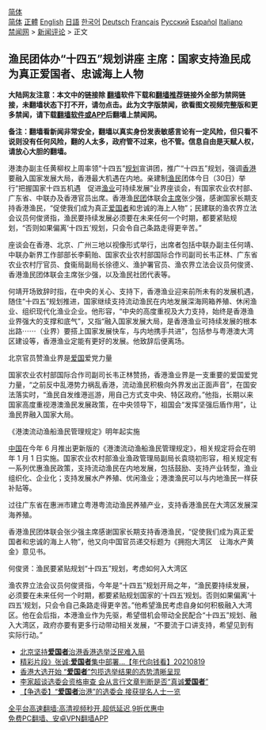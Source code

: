  <!-- 面包屑导航 --> <div class="breadcrumb"><!-- GTranslate: https://gtranslate.io/ -->  <div class="switcher notranslate">  <div class="selected">  <a href="#" onclick="return false;"> 简体</a>  </div>  <div class="option">  <a href="https://www.bannedbook.org" onclick="doGTranslate('zh-CN|zh-CN');jQuery('div.switcher div.selected a').html(jQuery(this).html());return false;" title="简体中文" class="nturl selected"> 简体</a>  <a href="https://www.bannedbook.org/zh-tw/" onclick="doGTranslate('zh-CN|zh-TW');jQuery('div.switcher div.selected a').html(jQuery(this).html());return false;" title="繁體中文" class="nturl"> 正體</a>  <a href="https://www.bannedbook.org/en/" onclick="doGTranslate('zh-CN|en');jQuery('div.switcher div.selected a').html(jQuery(this).html());return false;" title="English" class="nturl"> English</a>  <a href="https://www.bannedbook.org/ja/" onclick="doGTranslate('zh-CN|ja');jQuery('div.switcher div.selected a').html(jQuery(this).html());return false;" title="日本語" class="nturl"> 日語</a>  <a href="https://www.bannedbook.org/ko/" onclick="doGTranslate('zh-CN|ko');jQuery('div.switcher div.selected a').html(jQuery(this).html());return false;" title="한국어" class="nturl"> 한국어</a>  <a href="https://www.bannedbook.org/de/" onclick="doGTranslate('zh-CN|de');jQuery('div.switcher div.selected a').html(jQuery(this).html());return false;" title="Deutsch" class="nturl"> Deutsch</a>  <a href="https://www.bannedbook.org/fr/" onclick="doGTranslate('zh-CN|fr');jQuery('div.switcher div.selected a').html(jQuery(this).html());return false;" title="Français" class="nturl"> Français</a>  <a href="https://www.bannedbook.org/ru/" onclick="doGTranslate('zh-CN|ru');jQuery('div.switcher div.selected a').html(jQuery(this).html());return false;" title="Русский" class="nturl"> Русский</a>  <a href="https://www.bannedbook.org/es/" onclick="doGTranslate('zh-CN|es');jQuery('div.switcher div.selected a').html(jQuery(this).html());return false;" title="Español" class="nturl"> Español</a>  <a href="https://www.bannedbook.org/it/" onclick="doGTranslate('zh-CN|it');jQuery('div.switcher div.selected a').html(jQuery(this).html());return false;" title="Italiano" class="nturl"> Italiano</a>  </div>  </div>      <div class='breadcrumb-sub'><!-- Breadcrumb NavXT 6.3.0 --> <a href="https://www.bannedbook.org/" class="home">禁闻网</a> &gt; <a href="https://www.bannedbook.org/bnews/comments/" class="category">新闻评论</a> &gt; 正文</div></div><h2>渔民团体办“十四五”规划讲座 主席：国家支持渔民成为真正爱国者、忠诚海上人物</h2> <p class="notice"><b>大陆网友注意：本文中的链接除 <a href="https://github.com/bannedbook/fanqiang" >翻墙</a>软件下载和<a href="https://github.com/killgcd/justmysocks/blob/master/README.md">翻墙推荐</a>链接外全部为禁网链接，未翻墙状态下打不开，请勿点击。此为文字版禁闻，欲看图文视频完整版和更多禁闻，请下载<a href="https://github.com/bannedbook/fanqiang">翻墙软件或APP</a>后翻墙上禁闻网。</p><p>备注：翻墙看新闻非常安全，翻墙以真实身份发表敏感言论有一定风险，但只看不说则没有任何风险，翻的人太多，政府管不过来，也不管。信息自由是天赋人权，请放心大胆的翻墙。</b></p>  <div class="entry">  <p>港澳办副主任黄柳权上周率领“十四五”<a href="https://www.bannedbook.org/bnews/tag/%E8%A7%84%E5%88%92/" class="st_tag internal_tag" rel="tag" title="标签 规划 下的日志">规划</a>宣讲团，推广“十四五”规划，强调<a href="https://www.bannedbook.org/bnews/tag/%e9%a6%99%e6%b8%af/" class="st_tag internal_tag" rel="tag" title="标签 香港 下的日志">香港</a>要融入国家发展大局，香港最大机遇在内地。亲建制<a href="https://www.bannedbook.org/bnews/tag/%e6%b8%94%e6%b0%91/" class="st_tag internal_tag" rel="tag" title="标签 渔民 下的日志">渔民</a>团体今日（30日）举行“把握国家十四五机遇　促进<a href="https://www.bannedbook.org/bnews/tag/%E6%B8%94%E4%B8%9A/" class="st_tag internal_tag" rel="tag" title="标签 渔业 下的日志">渔业</a>可持续发展”业界座谈会，有国家农业农村部、广东省、中联办及香港官员出席。香港渔<a href="https://www.bannedbook.org/bnews/tag/%E6%B0%91%E5%9B%A2/" class="st_tag internal_tag" rel="tag" title="标签 民团 下的日志">民团</a>体联会<a href="https://www.bannedbook.org/bnews/tag/%E4%B8%BB%E5%B8%AD/" class="st_tag internal_tag" rel="tag" title="标签 主席 下的日志">主席</a>张少强，感谢国家长期支持香港渔民，“促使我们成为真正<a href="https://www.bannedbook.org/bnews/tag/%e7%88%b1%e5%9b%bd%e8%80%85/" class="st_tag internal_tag" rel="tag" title="标签 爱国者 下的日志">爱国者</a>和忠诚的海上人物”；民建联的渔农界立法会议员何俊贤指，渔民要持续发展必须要在未来任何一个时期，都要紧贴规划，“否则如果偏离‘十四五’规划，只会令自己条路走得更辛苦。”</p> <p>座谈会在香港、北京、广州三地以视像形式举行，出席者包括中联办副主任何靖、中联办新界工作部部长李蓟贻、国家农业农村部国际合作司副司长韦正林、广东省农业农村厅官员、食衞局副局长徐德义、渔护署官员、渔农界立法会议员何俊贤、香港渔民团体联会主席张少强，以及渔民社团代表等。</p> <p>何靖开场致辞时指，在中央的关心、支持下，香港渔业迎来前所未有的发展机遇，随住“十四五”规划推进，国家继续支持流动渔民在内地发展深海网箱养殖、休闲渔业、组织现代化渔业企业。他形容，“中央的高度重视及大力支持，始终是香港渔业界强大的支撑和底气”，又指“融入国家发展大局，是香港渔业可持续发展的根本出路⋯⋯（业界）要搭上国家发展快车，与内地携手共进”，包括参与粤港澳大湾区建设等，香港渔业定能有更好的发展。他致辞后便离场。</p>  <p>北京官员赞渔业界是<a href="https://www.bannedbook.org/bnews/tag/%E7%88%B1%E5%9B%BD/" class="st_tag internal_tag" rel="tag" title="标签 爱国 下的日志">爱国</a>爱党力量</p> <p>国家农业农村部国际合作司副司长韦正林赞扬，香港渔业界是一支重要的爱国爱党力量，“之前反中乱港势力祸乱香港，流动渔民积极向外界发出正面声音”，在国安法落实时，“渔民自发维港巡游，用自己方式支中央、特区政府。”他指，长期以来国家高度重视港澳渔民发展政策，在中央领导下，祖国会“发挥坚强后盾作用”，让渔民界融入国家大局。</p> <p>《港澳流动渔船渔民管理规定》明年起实施</p>  <p><span class='wp_keywordlink_affiliate'><a href="https://www.bannedbook.org/" title="中国" target="_blank">中国</a></span>在今年 6 月推出更新版的《港澳流动渔船渔民管理规定》，相关规定将会在明年 1 月 1 日实施。国家农业农村部渔业渔政管理局副局长袁晓初形容，相关规定有一系列优惠渔民政策，支持流动渔民在内地发展，包括鼓励、支持产业转型，渔业组织化、企业化；支持发展水产养殖、优闲渔业；港澳渔民可以与内地渔民一样获补贴等。</p> <p>过往广东省在惠洲市建立粤港粤流动渔民养殖产业，支持香港渔民在大湾区发展深海养殖。</p> <p>香港渔民团体联会张少强主席感谢国家长期支持香港渔民，“促使我们成为真正爱国者和忠诚的海上人物”，他又向中国官员递交标题为《拥抱大湾区　让海水产黄金》意见书。</p>  <p>何俊贤：渔民要紧贴规划“十四五”规划，考虑如何入大湾区</p> <p>渔农界立法会议员何俊贤指，今年是“十四五”规划开局之年，“渔民要持续发展，必须要在未来任何一个时期，都要紧贴规划国家的‘十四五’规划。否则如果偏离‘十四五’规划，只会令自己条路走得更辛苦。”他希望渔民考虑自身如何积极融入大湾区。他在会后指，本港渔业作为先驱，希望借机会带动全民配合“十四五”规划、融入大湾区，政府亦要有更多行动带动相关发展，“不要流于口讲支持，希望见到有实际行动。”</p> <ul class='op-related-articles' title='相关阅读'> <li><a href='https://www.bannedbook.org/bnews/baitai/20210827/1614468.html' target='_blank'>北京坚持<b>爱国者</b>治港香港选举泛民难入局</a></li> <li><a href='https://www.bannedbook.org/bnews/taiwannews/20210819/1609332.html' target='_blank'>精彩片段》张诚:<b>爱国者</b>集中部署...【年代向钱看】20210819</a></li> <li><a href='https://www.bannedbook.org/bnews/renquan/20210813/1605838.html' target='_blank'>香港大选开始 “<b>爱国者</b>”包揽选举结果的态势清晰呈现</a></li> <li><a href='https://www.bannedbook.org/bnews/comments/20210813/1605597.html' target='_blank'>李家超谈选委会资格审查 会从言行文章判断是否“真诚<b>爱国者</b>”</a></li> <li><a href='https://www.bannedbook.org/bnews/comments/20210813/1605312.html' target='_blank'>【争选委】“<b>爱国者</b>治港”的选委会 接获提名人士一览</a></li> </ul> <p class="texttj"> <a href="https://github.com/bannedbook/fanqiang/wiki/V2ray%E6%9C%BA%E5%9C%BA" target="_blank">全平台高速翻墙:高清视频秒开,超低延迟,9折优惠中</a><br/> <a href="https://github.com/bannedbook/fanqiang/wiki/%E7%A6%81%E9%97%BB%E7%BD%91%E5%AE%89%E5%8D%93%E7%BF%BB%E5%A2%99%E6%96%B0%E9%97%BBAPP" target="_blank">免费PC翻墙、安卓VPN翻墙APP</a></p> <p> </p><a name='sharetosocial'></a>  <div style="margin-bottom:5px;padding-bottom:5px;clear:both"> <div id="archive-pix-1" class="banner-ads"> <!-- AuctionX Display platform tag START --> <div id="26318x728x90x621x_ADSLOT2" clicktrack="%%CLICK_URL_ESC%%"></div> <!-- AuctionX Display platform tag END --> </div> <div id="archive-pix-2" class="banner-ads"> <!-- AuctionX Display platform tag START --> <div id="26315x300x250x621x_ADSLOT2" clicktrack="%%CLICK_URL_ESC%%"></div> <!-- AuctionX Display platform tag END --> </div> </div>  <div id="archive-pix-1" class="banner-ads"> <!-- AuctionX Display platform tag START --> <div id="26318x728x90x621x_ADSLOT3" clicktrack="%%CLICK_URL_ESC%%"></div> <!-- AuctionX Display platform tag END --> </div> </div><!--END ENTRY--> 